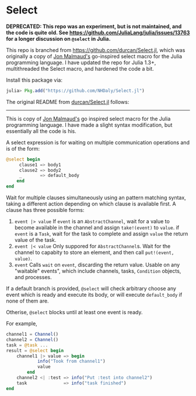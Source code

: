 # Select

**DEPRECATED: This repo was an experiment, but is not maintained, and the code is quite old. See https://github.com/JuliaLang/julia/issues/13763 for a longer discussion on `@select` in Julia.**

This repo is branched from https://github.com/durcan/Select.jl, which was originally a copy of [Jon Malmaud's](https://github.com/malmaud) go-inspired select macro for the Julia programming language. I have updated the repo for Julia 1.3+, multithreaded the Select macro, and hardened the code a bit.

Install this package via:
```julia
julia> Pkg.add("https://github.com/NHDaly/Select.jl")
```

The original README from [durcan/Select.jl](https://github.com/durcan/Select.jl) follows:

-----------------------------------------------------

This is copy of [Jon Malmaud's](https://github.com/malmaud) go inspired select macro for the Julia programming language. I have made a slight syntax modification, but essentially all the code is his.


A select expression is for waiting on multiple communication operations and is of the form:
```julia
@select begin
     clause1 => body1
     clause2 => body2
     _       => default_body
    end
end
```
Wait for multiple clauses simultaneously using an pattern matching syntax, taking a different action depending on which clause is available first.
A clause has three possible forms:

1. `event |> value`
  If `event` is an `AbstractChannel`, wait for a value to become available in the channel and assign `take!(event)` to `value`.
  if `event` is a `Task`, wait for the task to complete and assign `value` the return value of the task.
2. `event |< value`
  Only suppored for `AbstractChannel`s. Wait for the channel to capabity to store an element, and then call `put!(event, value)`.
3. `event`
  Calls `wait` on `event`, discarding the return value. Usable on any "waitable" events", which include channels, tasks, `Condition` objects, and processes.

If a default branch is provided, `@select` will check arbitrary choose any event which is ready and execute its body, or will execute `default_body` if none of them are.

Otherise, `@select` blocks until at least one event is ready.

For example,

```julia
channel1 = Channel()
channel2 = Channel()
task = @task ...
result = @select begin
    channel1 |> value => begin
            info("Took from channel1")
            value
        end
    channel2 <| :test => info("Put :test into channel2")
    task              => info("task finished")
end
```
